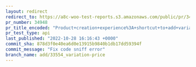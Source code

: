 ```yaml
---
layout: redirect
redirect_to: https://a8c-woo-test-reports.s3.amazonaws.com/public/pr/34948/api/index.html
pr_number: 34948
pr_title_encoded: "Product+creation+experience%3A+shortcut+to+add+variation+price"
pr_test_type: api
last_published: "2022-10-28 16:16:43 +0000"
commit_sha: 878d3f0e40ea6d0e13915b9840b1db17dd59394f
commit_message: "Fix code sniff error"
branch_name: add/33554_variation-price
---
```

